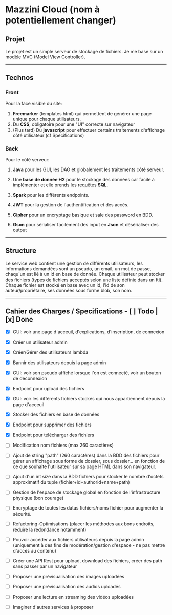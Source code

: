 # **Mazzini Cloud (nom à potentiellement changer)**

## **Projet**

Le projet est un simple serveur de stockage de fichiers. Je me base sur un modèle MVC (Model View Controller).

---
## **Technos**

### Front

Pour la face visible du site: 
1. **Freemarker** (templates html) qui permettent de générer une page unique pour chaque utilisateurs.
2. Du **CSS**, obligatoire pour une "UI" correcte sur navigateur
3. (Plus tard) Du **javascript** pour effectuer certains traitements d'affichage côté utilisateur (cf Specifications)

### Back

Pour le côté serveur:
1. **Java** pour les GUI, les DAO et globalement les traitements côté serveur.

2. Une **base de donnée H2** pour le stockage des données car facile à implémenter et elle prends les requêtes **SQL**.

3. **Spark** pour les différents endpoints.

4. **JWT** pour la gestion de l'authentification et des accès.

5. **Cipher** pour un encryptage basique et sale des password en BDD.

6. **Gson** pour sérialiser facilement des input en **Json** et désérialiser des output

---
## **Structure**

Le service web contient une gestion de différents utilisateurs, les informations demandées sont un pseudo, un email, un mot de passe, chaqu'un est lié à un id en base de donnée. Chaque utilisateur peut stocker des fichiers (types de fichiers acceptés selon une liste définie dans un ftl). 
Chaque fichier est stocké en base avec un id, l'id de son auteur/propriétaire, ses données sous forme blob, son nom.

---
## **Cahier des Charges / Specifications - [ ] Todo | [x] Done**

- [x] GUI: voir une page d'acceuil, d'explications, d'inscription, de connexion

- [x] Créer un utilisateur admin

- [x] Créer/Gérer des utilisateurs lambda

- [x] Bannir des utilisateurs depuis la page admin

- [x] GUI: voir son pseudo affiché lorsque l'on est connecté, voir un bouton de deconnexion

- [x] Endpoint pour upload des fichiers

- [x] GUI: voir les différents fichiers stockés qui nous appartiennent depuis la page d'acceuil

- [x] Stocker des fichiers en base de données

- [x] Endpoint pour supprimer des fichiers

- [x] Endpoint pour télécharger des fichiers

- [ ] Modification nom fichiers (max 260 caractères)

- [ ] Ajout de string "path"  (260 caractères) dans la BDD des fichiers pour gérer un affichage sous forme de dossier, sous dossier... en fonction de ce que souhaite l'utilisateur sur sa page HTML dans son navigateur.

- [ ] Ajout d'un int size dans la BDD fichiers pour stocker le nombre d'octets approximatif du tuple (fichier+id+authorid+name+path) 

- [ ] Gestion de l'espace de stockage global en fonction de l'infrastructure physique (bon courage)

- [ ] Encryptage de toutes les datas fichiers/noms fichier pour augmenter la sécurité.

- [ ] Refactoring-Optimisations (placer les méthodes aux bons endroits, réduire la redondance notamment)

- [ ] Pouvoir accéder aux fichiers utilisateurs depuis la page admin (uniquement à des fins de modération/gestion d'espace - ne pas mettre d'accès au contenu)

- [ ] Créer une API Rest pour upload, download des fichiers, créer des path sans passer par un navigateur

- [ ] Proposer une prévisualisation des images uploadées

- [ ] Proposer une prévisualisation des audios uploadés

- [ ] Proposer une lecture en streaming des vidéos uploadées

- [ ] Imaginer d'autres services à proposer

